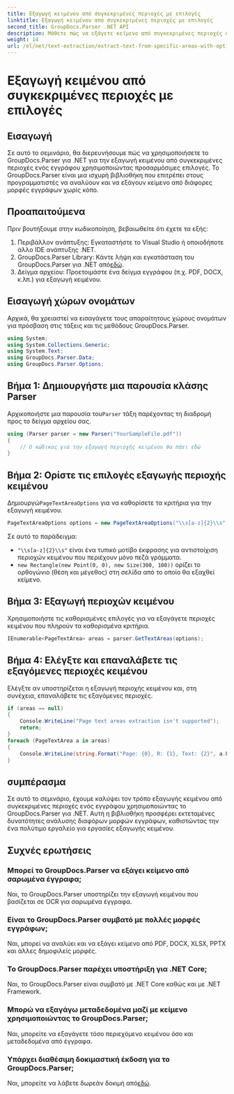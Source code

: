 ```yaml
---
title: Εξαγωγή κειμένου από συγκεκριμένες περιοχές με επιλογές
linktitle: Εξαγωγή κειμένου από συγκεκριμένες περιοχές με επιλογές
second_title: GroupDocs.Parser .NET API
description: Μάθετε πώς να εξάγετε κείμενο από συγκεκριμένες περιοχές σε έγγραφα χρησιμοποιώντας το GroupDocs.Parser για .NET. Εξερευνήστε προηγμένες επιλογές εξαγωγής κειμένου με αυτό το σεμινάριο.
weight: 14
url: /el/net/text-extraction/extract-text-from-specific-areas-with-options/
---
```


# Εξαγωγή κειμένου από συγκεκριμένες περιοχές με επιλογές

## Εισαγωγή
Σε αυτό το σεμινάριο, θα διερευνήσουμε πώς να χρησιμοποιήσετε το GroupDocs.Parser για .NET για την εξαγωγή κειμένου από συγκεκριμένες περιοχές ενός εγγράφου χρησιμοποιώντας προσαρμόσιμες επιλογές. Το GroupDocs.Parser είναι μια ισχυρή βιβλιοθήκη που επιτρέπει στους προγραμματιστές να αναλύουν και να εξάγουν κείμενο από διάφορες μορφές εγγράφων χωρίς κόπο.
## Προαπαιτούμενα
Πριν βουτήξουμε στην κωδικοποίηση, βεβαιωθείτε ότι έχετε τα εξής:
1. Περιβάλλον ανάπτυξης: Εγκαταστήστε το Visual Studio ή οποιοδήποτε άλλο IDE ανάπτυξης .NET.
2.  GroupDocs.Parser Library: Κάντε λήψη και εγκατάσταση του GroupDocs.Parser για .NET από[εδώ](https://releases.groupdocs.com/parser/net/).
3. Δείγμα αρχείου: Προετοιμάστε ένα δείγμα εγγράφου (π.χ. PDF, DOCX, κ.λπ.) για εξαγωγή κειμένου.

## Εισαγωγή χώρων ονομάτων
Αρχικά, θα χρειαστεί να εισαγάγετε τους απαραίτητους χώρους ονομάτων για πρόσβαση στις τάξεις και τις μεθόδους GroupDocs.Parser.
```csharp
using System;
using System.Collections.Generic;
using System.Text;
using GroupDocs.Parser.Data;
using GroupDocs.Parser.Options;
```
## Βήμα 1: Δημιουργήστε μια παρουσία κλάσης Parser
 Αρχικοποιήστε μια παρουσία του`Parser` τάξη παρέχοντας τη διαδρομή προς το δείγμα αρχείου σας.
```csharp
using (Parser parser = new Parser("YourSampleFile.pdf"))
{
    // Ο κώδικας για την εξαγωγή περιοχής κειμένου θα πάει εδώ
}
```
## Βήμα 2: Ορίστε τις επιλογές εξαγωγής περιοχής κειμένου
 Δημιουργώ`PageTextAreaOptions` για να καθορίσετε τα κριτήρια για την εξαγωγή κειμένου.
```csharp
PageTextAreaOptions options = new PageTextAreaOptions("\\s[a-z]{2}\\s", new Rectangle(new Point(0, 0), new Size(300, 100)));
```
Σε αυτό το παράδειγμα:
- `"\\s[a-z]{2}\\s"` είναι ένα τυπικό μοτίβο έκφρασης για αντιστοίχιση περιοχών κειμένου που περιέχουν μόνο πεζά γράμματα.
- `new Rectangle(new Point(0, 0), new Size(300, 100))` ορίζει το ορθογώνιο (θέση και μέγεθος) στη σελίδα από το οποίο θα εξαχθεί κείμενο.
## Βήμα 3: Εξαγωγή περιοχών κειμένου
Χρησιμοποιήστε τις καθορισμένες επιλογές για να εξαγάγετε περιοχές κειμένου που πληρούν τα καθορισμένα κριτήρια.
```csharp
IEnumerable<PageTextArea> areas = parser.GetTextAreas(options);
```
## Βήμα 4: Ελέγξτε και επαναλάβετε τις εξαγόμενες περιοχές κειμένου
Ελέγξτε αν υποστηρίζεται η εξαγωγή περιοχής κειμένου και, στη συνέχεια, επαναλάβετε τις εξαγόμενες περιοχές.
```csharp
if (areas == null)
{
    Console.WriteLine("Page text areas extraction isn't supported");
    return;
}
foreach (PageTextArea a in areas)
{
    Console.WriteLine(string.Format("Page: {0}, R: {1}, Text: {2}", a.Page.Index, a.Rectangle, a.Text));
}
```

## συμπέρασμα
Σε αυτό το σεμινάριο, έχουμε καλύψει τον τρόπο εξαγωγής κειμένου από συγκεκριμένες περιοχές ενός εγγράφου χρησιμοποιώντας το GroupDocs.Parser για .NET. Αυτή η βιβλιοθήκη προσφέρει εκτεταμένες δυνατότητες ανάλυσης διαφόρων μορφών εγγράφων, καθιστώντας την ένα πολύτιμο εργαλείο για εργασίες εξαγωγής κειμένου.

## Συχνές ερωτήσεις
### Μπορεί το GroupDocs.Parser να εξάγει κείμενο από σαρωμένα έγγραφα;
Ναι, το GroupDocs.Parser υποστηρίζει την εξαγωγή κειμένου που βασίζεται σε OCR για σαρωμένα έγγραφα.
### Είναι το GroupDocs.Parser συμβατό με πολλές μορφές εγγράφων;
Ναι, μπορεί να αναλύει και να εξάγει κείμενο από PDF, DOCX, XLSX, PPTX και άλλες δημοφιλείς μορφές.
### Το GroupDocs.Parser παρέχει υποστήριξη για .NET Core;
Ναι, το GroupDocs.Parser είναι συμβατό με .NET Core καθώς και με .NET Framework.
### Μπορώ να εξαγάγω μεταδεδομένα μαζί με κείμενο χρησιμοποιώντας το GroupDocs.Parser;
Ναι, μπορείτε να εξαγάγετε τόσο περιεχόμενο κειμένου όσο και μεταδεδομένα από έγγραφα.
### Υπάρχει διαθέσιμη δοκιμαστική έκδοση για το GroupDocs.Parser;
 Ναι, μπορείτε να λάβετε δωρεάν δοκιμή από[εδώ](https://releases.groupdocs.com/).